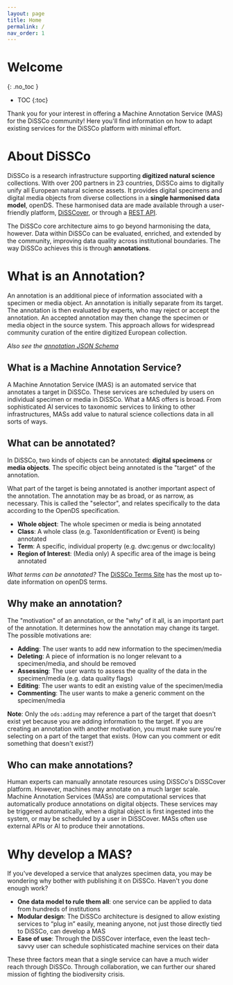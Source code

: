 ```yaml
---
layout: page
title: Home
permalink: /
nav_order: 1
---
```

# Welcome
{: .no_toc }

- TOC
{:toc}

Thank you for your interest in offering a Machine Annotation Service (MAS) for the DiSSCo community!
Here you'll find information on how to adapt existing services for the DiSSCo platform with minimal
effort.

# About DiSSCo

DiSSCo is a research infrastructure supporting **digitized natural science** collections. With over
200 partners in 23 countries, DiSSCo aims to digitally unify all European natural science assets.
It provides digital specimens and digital media objects from diverse collections in a **single
harmonised data model**, openDS. These harmonised data are made available through a user-friendly
platform, [DiSSCover](https://disscover.dissco.eu/), or through a [REST API]().

The DiSSCo core architecture aims to go beyond harmonising the data, however. Data within DiSSCo can
be evaluated, enriched, and extended by the community, improving data quality across institutional
boundaries. The way DiSSCo achieves this is through **annotations**.

# What is an Annotation?

An annotation is an additional piece of information associated with a specimen or media object. An
annotation is initially separate from its target. The annotation is then evaluated by experts, who
may reject or accept the annotation. An accepted annotation may then change the specimen or media
object in the source system. This approach allows for widespread community curation of the entire
digitized European collection.

*Also see
the [annotation JSON Schema](https://schemas.dissco.tech/schemas/fdo-type/annotation/latest/annotation.json)*

## What is a Machine Annotation Service?

A Machine Annotation Service (MAS) is an automated service that annotates a target in DiSSCo. These
services are scheduled by users on individual specimen or media in DiSSCo. What a MAS offers is
broad. From sophisticated AI services to taxonomic services to linking to other infrastructures,
MASs add value to natural science collections data in all sorts of ways.

## What can be annotated?

In DiSSCo, two kinds of objects can be annotated: **digital specimens** or **media objects**. The
specific object being annotated is the "target" of the annotation.

What part of the target is being annotated is another important aspect of the annotation. The
annotation may be as broad, or as narrow, as necessary. This is called the "selector", and relates
specifically to the data according to the OpenDS specification.

- **Whole object**: The whole specimen or media is being annotated
- **Class**: A whole class (e.g. TaxonIdentification or Event) is being annotated
- **Term**: A specific, individual property (e.g. dwc:genus or dwc:locality)
- **Region of Interest**: (Media only) A specific area of the image is being annotated

*What terms can be annotated?* The [DiSSCo Terms Site](https://terms.dissco.tech/) has the most up
to-date information on openDS terms.

## Why make an annotation?

The "motivation" of an annotation, or the "why" of it all, is an important part of the annotation.
It determines how the annotation may change its target. The possible motivations are:

- **Adding**: The user wants to add new information to the specimen/media
- **Deleting**: A piece of information is no longer relevant to a specimen/media, and should be
  removed
- **Assessing**: The user wants to assess the quality of the data in the specimen/media (e.g. data
  quality
  flags)
- **Editing**: The user wants to edit an existing value of the specimen/media
- **Commenting**: The user wants to make a generic comment on the specimen/media

**Note**: Only the `ods:adding` may reference a part of the target that doesn't exist yet because you
are adding information to the target. If you are creating an annotation with another motivation, you
must make sure you're selecting on a part of the target that exists. (How can you comment or edit something that doesn't exist?)

## Who can make annotations?

Human experts can manually annotate resources using DiSSCo's DiSSCover
platform. However, machines may annotate on a much larger scale. Machine Annotation Services (MASs)
are computational services that automatically produce annotations on digital objects. These services
may be triggered
automatically, when a digital object is first ingested into the system, or may be scheduled by a
user in DiSSCover. MASs often use external APIs or AI to produce their annotations.

# Why develop a MAS?

If you've developed a service that analyzes specimen data, you may be wondering why bother with
publishing it on
DiSSCo. Haven't you done enough work?

- **One data model to rule them all**: one service can be applied to data from hundreds of
  institutions
- **Modular design**: The DiSSCo architecture is designed to allow existing services to “plug in”
  easily, meaning anyone, not just those directly tied to DiSSCo, can develop a MAS
- **Ease of use**: Through the DiSSCover interface, even the least tech-savvy user can schedule
  sophisticated machine services on their data

These three factors mean that a single service can have a much wider reach through DiSSCo. Through
collaboration, we can further our shared mission of fighting the biodiversity crisis.